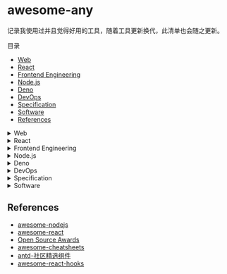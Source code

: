 # awesome-any
记录我使用过并且觉得好用的工具，随着工具更新换代，此清单也会随之更新。

目录
- [Web](#Web)
- [React](#react)
- [Frontend Engineering](#Frontend-Engineering)
- [Node.js](#Nodejs)
- [Deno](#Deno)
- [DevOps](#DevOps)
- [Specification](#Specification)
- [Software](#Software)
- [References](#References)



<details><summary>Web</summary><p>

## Web
  
**JS 库（Browser & Node.js）**
  - [lodash](https://github.com/lodash/lodash/) A modern JavaScript utility library delivering modularity, performance, & extras. https://lodash.com/
  - [observer-util](https://github.com/nx-js/observer-util) Transparent reactivity with 100% language coverage. Made with ❤️ and ES6 Proxies.
  - [compiler-util](https://github.com/nx-js/compiler-util) An NX utility, responsible for executing code in the context of an object.
  - [dayjs](https://github.com/iamkun/dayjs) Day.js 2KB immutable date library alternative to Moment.js with the same modern API 
  - [date-fns](https://github.com/date-fns/date-fns) Modern JavaScript date utility library  https://date-fns.org

**UI 组件库**
  - [bulma](https://github.com/jgthms/bulma) Modern CSS framework based on Flexbox https://bulma.io 
  - [bootstrap](https://github.com/twbs/bootstrap) The most popular HTML, CSS, and JavaScript framework for developing responsive, mobile first projects on the web. https://getbootstrap.com
  - [material design](https://material.io/develop/web/) Build beautiful, usable products using Material Components for the web
  
**CSS 工具**
  - [linaria](https://github.com/callstack/linaria) Zero-runtime CSS in JS library https://linaria.now.sh
  - [polished](https://github.com/styled-components/polished) A lightweight toolset for writing styles in JavaScript ✨ https://polished.js.org/

**网络**
  - [api-sharp](https://github.com/whinc/api-sharp) Customizable, configuration-based, cross-platform javascript HTTP client. 
  - [axios](https://github.com/axios/axios) Promise based HTTP client for the browser and node.js

**可视化**
- [echarts](https://github.com/apache/incubator-echarts) A powerful, interactive charting and visualization library for browser http://echarts.apache.org/
- [AntV](https://github.com/antvis) 是蚂蚁金服全新一代数据可视化解决方案 https://antv.alipay.com/zh-cn/index.html
  - [g2](https://github.com/antvis/g2) The Grammar of Graphics in JavaScript
  - [g6](https://github.com/antvis/g6) A Graph Visualization Framework in JavaScript
  - [f2](https://github.com/antvis/f2) An elegant, interactive and flexible charting library for mobile.
- [mermaid](https://github.com/knsv/mermaid) Generation of diagram and flowchart from text in a similar manner as markdown - http://knsv.github.io/mermaid/

**文本处理**
- [unified](https://github.com/unifiedjs/unified) friendly interface backed by an ecosystem of plugins built for creating and manipulating content https://unifiedjs.com
  - [remark](https://github.com/remarkjs/remark) Markdown processor powered by plugins part of the @unifiedjs collective https://remark.js.org
  - [rehype](https://github.com/rehypejs/rehype) HTML processor powered by plugins part of the @unifiedjs collective https://unifiedjs.com
  
**字体图标**
- [ant-design-colors](https://github.com/ant-design/ant-design-colors) Color Palettes Calculator of Ant Design https://ant.design/docs/spec/colors
- [Iconfont](https://www.iconfont.cn/)
- [Font Awesome](https://fontawesome.com/)
- [Google Fonts](https://fonts.google.com/)

**其他**
- [vanilla-router](https://github.com/Graidenix/vanilla-router) Vanilla Router for SPA sites
- [monaco-editor](https://github.com/microsoft/monaco-editor): A browser based code editor https://microsoft.github.io/monaco-editor/
- [perfect-scrollbar](https://github.com/mdbootstrap/perfect-scrollbar) Minimalistic but perfect custom scrollbar plugin
- [xterm.js](https://github.com/xtermjs/xterm.js) A terminal for the web https://xtermjs.org/
- [html2canvas](https://github.com/niklasvh/html2canvas) Screenshots with JavaScript https://html2canvas.hertzen.com/
- [stacktrace.js](https://github.com/stacktracejs/stacktrace.js) Generate, parse, and enhance JavaScript stack traces in all web browsers https://www.stacktracejs.com/ 
- [hanzi-writer](https://github.com/chanind/hanzi-writer) Chinese character stroke order animations and practice quizzes https://chanind.github.io/hanzi-writer 

</p></details>

<details><summary>React</summary><p>
  
## [React](https://github.com/facebook/react/)
A declarative, efficient, and flexible JavaScript library for building user interfaces https://zh-hans.reactjs.org

**脚手架**
- [create-react-app](https://github.com/facebook/create-react-app) Set up a modern web app by running one command. https://facebook.github.io/create-react-app/
  - [customize-cra](https://github.com/arackaf/customize-cra) Override webpack configurations for create-react-app 2.0
- [umi](https://github.com/umijs/umi) Pluggable enterprise-level react application framework. https://umijs.org/

**路由**
- [react-router](https://github.com/ReactTraining/react-router) Declarative routing for React https://reacttraining.com/react-router/

**样式**
- [styled-components](https://github.com/styled-components/styled-components) Visual primitives for the component age. https://styled-components.com 

**UI 组件库**
- [ant-design](https://github.com/ant-design/ant-design) A UI Design Language and React UI library https://ant.design
  - [ant-design-dark-theme](https://github.com/ant-design/ant-design-dark-theme)  Dark theme variables of Ant Design https://ant.design/docs/react/customize-theme
  - [ant-motion](https://github.com/ant-design/ant-motion) Animate specification and components of Ant Design http://motion.ant.design
- [material-ui](https://github.com/mui-org/material-ui) React components that implement [Google's Material Design](https://www.google.com/design/spec/material-design/introduction.html). https://material-ui.com/

**状态管理**
- [redux](https://github.com/reduxjs/redux) Predictable state container for JavaScript apps http://redux.js.org
  - [react-redux](https://github.com/reduxjs/react-redux) Official React bindings for Redux https://react-redux.js.org
  - [dva](https://github.com/dvajs/dva) React and redux based, lightweight and elm-style framework. https://dvajs.com/
- [mobx](https://github.com/mobxjs/mobx) Simple, scalable state management. http://mobx.js.org
  - [mobx-react](https://github.com/mobxjs/mobx-react) React bindings for MobX
  - [mobx-react-lite](https://github.com/mobxjs/mobx-react-lite)  Lightweight React bindings for MobX based on React 16.8 and Hooks https://mobx-react.js.org
  - [mobx-state-tree](https://github.com/mobxjs/mobx-state-tree) Opinionated, transactional, MobX powered state container combining the best features of the immutable and mutable world for an optimal DX
- [constate](https://github.com/diegohaz/constate) Scalable state using React Hooks & Context

**工具库**
- [prop-types](https://github.com/facebook/prop-types) Runtime type checking for React props and similar objects
- [immer](https://github.com/immerjs/immer) Create the next immutable state by mutating the current one - https://immerjs.github.io/immer/
- [normalizr](https://github.com/paularmstrong/normalizr) Normalizes nested JSON according to a schema

**Hooks**
- [react-use](https://github.com/streamich/react-use) Collection of essential React Hooks. http://streamich.github.io/react-use

**编辑器**
- [draft-js](https://github.com/facebook/draft-js): A React framework for building text editors. https://draftjs.org/ 
- [react-monaco-editor](https://github.com/react-monaco-editor/react-monaco-editor) Monaco Editor for React.
- [GGEditor](https://github.com/gaoli/GGEditor) A visual graph editor based on G6 and React http://ggeditor.com/

**特殊组件**
- [react-markdown](https://github.com/rexxars/react-markdown) Render Markdown as React components https://rexxars.github.io/react-markdown/
- [react-split-pane](https://github.com/tomkp/react-split-pane) React split-pane component https://react-split-pane.now.sh
- [react-grid-layout](https://github.com/STRML/react-grid-layout) A draggable and resizable grid layout with responsive breakpoints, for React.
- [react-infinite-scroller](https://github.com/CassetteRocks/react-infinite-scroller) Infinite scroll component for React
- [react-custom-scrollbars](https://github.com/malte-wessel/react-custom-scrollbars) React scrollbars component https://malte-wessel.com/react-custom-scrollbars/

</p></details>

<details><summary>Frontend Engineering</summary><p>
  
## Frontend Engineering

**打包器**
- [webpack](https://github.com/webpack/webpack) A bundler for javascript and friends. https://webpack.js.org
- [rollup](https://github.com/rollup/rollup) Next-generation ES module bundler https://rollupjs.org
- [parcel](https://github.com/parcel-bundler/parcel) Blazing fast, zero configuration web application bundler https://parceljs.org

**预处理器**
- [babel](https://github.com/babel/babel)  Babel is a compiler for writing next generation JavaScript. https://babeljs.io/
- [sass](https://github.com/sass/sass) Sass makes CSS fun! https://sass-lang.com
- [pug](https://github.com/pugjs/pug) robust, elegant, feature rich template engine. https://pugjs.org

**代码质量**
- [prettier](https://github.com/prettier/prettier) Prettier is an opinionated code formatter. https://prettier.io
- [eslint](https://github.com/eslint/eslint) A fully pluggable tool for identifying and reporting on patterns in JavaScript https://eslint.org
- [stylelint](https://github.com/stylelint/stylelint) A mighty, modern style linter https://stylelint.io/
 
**测试框架**
- [jest](https://github.com/facebook/jest) Delightful JavaScript Testing. https://jestjs.io 
- [storybook](https://github.com/storybookjs/storybook) UI component dev & test: React, Vue, Angular, React Native, Ember, Web Components & more! https://storybook.js.org 

**API文档**
- [jsdoc](https://github.com/jsdoc/jsdoc) An API documentation generator for JavaScript. https://jsdoc.app/ 
- [typedoc](https://github.com/TypeStrong/TypeDoc) Documentation generator for TypeScript projects. https://typedoc.org 

**文档网站**
- [docusaurus](https://github.com/facebook/docusaurus) Easy to maintain open source documentation websites. https://docusaurus.io 

**发布**
- [semantic-release](https://github.com/semantic-release/semantic-release): Fully automated version management and package publishing https://semantic-release.gitbook.io

**部署**
- [now](https://github.com/zeit/now) The easiest way to deploy websites https://zeit.co

**其他工具**
- [husky](https://github.com/typicode/husky)  Git hooks made easy
- [lint-staged](https://github.com/okonet/lint-staged) Run linters on git staged files
- [cz-cli](https://github.com/commitizen/cz-cli) The commitizen command line utility
- [browserslist](https://github.com/browserslist/browserslist) Share target browsers between different front-end tools, like Autoprefixer, Stylelint and babel-preset-env https://twitter.com/browserslist

</p></details>

<details><summary>Node.js</summary><p>
  
## [Node.js](https://github.com/nodejs/node)

Node.js JavaScript runtime. https://nodejs.org/ ([中文](http://nodejs.cn/))

**脚手架**
- [tsdx](https://github.com/palmerhq/tsdx) Zero-config CLI for TypeScript package development
- [oclif](https://github.com/oclif/oclif) Node.js Open CLI Framework. https://oclif.io

**开发工具**
- [nvm](https://github.com/creationix/nvm) Node Version Manager - Simple bash script to manage multiple active node.js versions
- [nodemon](https://github.com/remy/nodemon) Monitor for any changes in your node.js application and automatically restart the server - perfect for development http://nodemon.io/ 
- [ts-node](https://github.com/TypeStrong/ts-node) TypeScript execution and REPL for node.js 

**Web 框架**
- [koa](https://github.com/koajs/koa) Expressive middleware for node.js using ES2017 async functions https://koajs.com
- [express](https://github.com/expressjs/express/) Fast, unopinionated, minimalist web framework for node. https://expressjs.com
- [egg](https://github.com/eggjs/egg) Born to build better enterprise frameworks and apps with Node.js & Koa https://eggjs.org/zh-cn/

**日志**
- [log4js-node](https://github.com/log4js-node/log4js-node) A port of log4js to node.js

**配置**
- [dotenv](https://github.com/motdotla/dotenv) Loads environment variables from .env for nodejs projects. 
- [dotenv-expand](https://github.com/motdotla/dotenv-expand) Variable expansion for dotenv. Expand variables already on your machine for use in your .env file.
- [cosmiconfig](https://github.com/davidtheclark/cosmiconfig) Find and load configuration from a package.json property, rc file, or CommonJS module
- [env-cmd](https://github.com/toddbluhm/env-cmd) Setting the environment from a file

**浏览器**
- [jsdom](https://github.com/jsdom/jsdom) A JavaScript implementation of the WHATWG DOM and HTML standards, for use with node.js
- [puppeteer](https://github.com/GoogleChrome/puppeteer) Headless Chrome Node API https://pptr.dev 

**Git**
- [nodegit](https://github.com/nodegit/nodegit) Native Node bindings to Git. https://www.nodegit.org/
- [git-js](https://github.com/steveukx/git-js) A light weight interface for running git commands in any node.js application.
- [isomorphic-git](https://github.com/isomorphic-git/isomorphic-git) A pure JavaScript implementation of git for node and browsers! https://isomorphic-git.org/ (node & browser)

**编译器**
- [antlr4](https://github.com/antlr/antlr4) ANTLR (ANother Tool for Language Recognition) is a powerful parser generator for reading, processing, executing, or translating structured text or binary files. http://antlr.org 
- [antlr4ts](https://github.com/tunnelvisionlabs/antlr4ts) Optimized TypeScript target for ANTLR 4 
- [pegjs](https://github.com/pegjs/pegjs) PEG.js: Parser generator for JavaScript https://pegjs.org/ 

**杂项**
- [tapable](https://github.com/webpack/tapable) Just a little module for plugins.
- [pug](https://github.com/pugjs/pug) robust, elegant, feature rich template engine for Node.js - <https://pugjs.org> 
- [flexsearch](https://github.com/nextapps-de/flexsearch/) Next-Generation full text search library for Browser and Node.js (node & browser)
- [json-server](https://github.com/typicode/json-server) Get a full fake REST API with zero coding in less than 30 seconds  

</p></details>

<details><summary>Deno</summary><p>
  
## [Deno](https://github.com/denoland/deno)

A secure JavaScript and TypeScript runtime https://deno.land/

</p></details>

<details><summary>DevOps</summary><p>

## DevOps

- [pm2](https://github.com/Unitech/pm2) Node.js Production Process Manager with a built-in Load Balancer. http://pm2.keymetrics.io 
- [nginx](https://nginx.org/en/docs/) is an HTTP and reverse proxy server, a mail proxy server, and a generic TCP/UDP proxy server.

</p></details>

<details><summary>Specification</summary><p>
  
## Specification

- [estree](https://github.com/estree/estree) The ESTree Spec
- [ecma262](https://github.com/tc39/ecma262) Status, process, and documents for ECMA-262 https://tc39.es/ecma262/
- [JSON-RPC 2.0 Specification](https://www.jsonrpc.org/specification) JSON-RPC is a stateless, light-weight remote procedure call (RPC) protocol （[中文版](http://wiki.geekdream.com/Specification/json-rpc_2.0.html)）
- [language-server-protocol](https://github.com/microsoft/language-server-protocol) Defines a common protocol for language servers. https://microsoft.github.io/language-server-protocol/

</p></details>

<details><summary>Software</summary><p>
  
## Software

**Linux 装机必备**
- vim
- [vimrc](https://github.com/amix/vimrc) The ultimate Vim configuration: vimrc
- zsh
- tmux


**速查表**
- [Git](https://github.com/skywind3000/awesome-cheatsheets/blob/master/tools/git.txt)
- [Bash](https://github.com/skywind3000/awesome-cheatsheets/blob/master/languages/bash.sh)
- [Tmux](https://github.com/skywind3000/awesome-cheatsheets/blob/master/tools/tmux.txt)
- [Vim](https://github.com/skywind3000/awesome-cheatsheets/blob/master/editors/vim.txt)

**桌面软件**
- [carbon](https://github.com/carbon-app/carbon) Create and share beautiful images of your source code https://carbon.now.sh
- [source-code-pro](https://github.com/adobe-fonts/source-code-pro) Monospaced font family for user interface and coding environments
- [PicGo](https://github.com/Molunerfinn/PicGo) A simple & beautiful tool for pictures uploading built by electron-vue https://molunerfinn.com/PicGo/
- [Snipaste](https://zh.snipaste.com/index.html) 一个简单但强大的截图工具
- [artipub](https://github.com/crawlab-team/artipub) Article publishing platform that automatically distributes your articles to various media channels
- [ScreenToGif](https://github.com/NickeManarin/ScreenToGif) ScreenToGif allows you to record a selected area of your screen, edit and save it as a gif or video. http://www.screentogif.com
- [readme-md-generator](https://github.com/kefranabg/readme-md-generator) CLI that generates beautiful README.md files

</p></details>

## References
* [awesome-nodejs](https://github.com/sindresorhus/awesome-nodejs#command-line-utilities)
* [awesome-react](https://github.com/enaqx/awesome-react)
* [Open Source Awards](https://osawards.com/)
* [awesome-cheatsheets](https://github.com/skywind3000/awesome-cheatsheets)
* [antd-社区精选组件](https://ant.design/docs/react/recommendation-cn)
* [awesome-react-hooks](https://github.com/rehooks/awesome-react-hooks)
